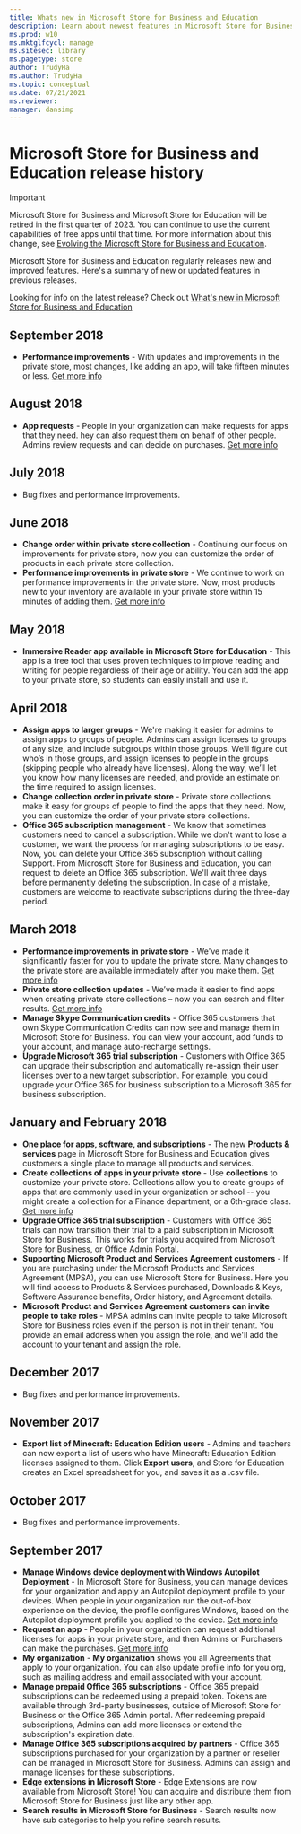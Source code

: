 ```yaml
---
title: Whats new in Microsoft Store for Business and Education
description: Learn about newest features in Microsoft Store for Business and Microsoft Store for Education.
ms.prod: w10
ms.mktglfcycl: manage
ms.sitesec: library
ms.pagetype: store
author: TrudyHa
ms.author: TrudyHa
ms.topic: conceptual
ms.date: 07/21/2021
ms.reviewer: 
manager: dansimp
---
```


# Microsoft Store for Business and Education release history

> [!IMPORTANT]
> Microsoft Store for Business and Microsoft Store for Education will be retired in the first quarter of 2023. You can continue to use the current capabilities of free apps until that time. For more information about this change, see [Evolving the Microsoft Store for Business and Education](https://aka.ms/windows/msfb_evolution).

Microsoft Store for Business and Education regularly releases new and improved features. Here's a summary of new or updated features in previous releases. 

Looking for info on the latest release? Check out [What's new in Microsoft Store for Business and Education](whats-new-microsoft-store-business-education.md) 

## September 2018
- **Performance improvements** - With updates and improvements in the private store, most changes, like adding an app, will take fifteen minutes or less. [Get more info](/microsoft-store/manage-private-store-settings#private-store-performance)

## August 2018
- **App requests** - People in your organization can make requests for apps that they need. hey can also request them on behalf of other people. Admins review requests and can decide on purchases. [Get more info](./acquire-apps-microsoft-store-for-business.md#allow-app-requests)

## July 2018
- Bug fixes and performance improvements.

## June 2018
- **Change order within private store collection** - Continuing our focus on improvements for private store, now you can customize the order of products in each private store collection. 
- **Performance improvements in private store** - We continue to work on performance improvements in the private store. Now, most products new to your inventory are available in your private store within 15 minutes of adding them. [Get more info](./manage-private-store-settings.md#private-store-performance)

## May 2018
- **Immersive Reader app available in Microsoft Store for Education** - This app is a free tool that uses proven techniques to improve reading and writing for people regardless of their age or ability. You can add the app to your private store, so students can easily install and use it.  

## April 2018
- **Assign apps to larger groups** - We're making it easier for admins to assign apps to groups of people. Admins can assign licenses to groups of any size, and include subgroups within those groups. We’ll figure out who’s in those groups, and assign licenses to people in the groups (skipping people who already have licenses). Along the way, we’ll let you know how many licenses are needed, and provide an estimate on the time required to assign licenses.
- **Change collection order in private store** - Private store collections make it easy for groups of people to find the apps that they need. Now, you can customize the order of your private store collections. 
- **Office 365 subscription management** -  We know that sometimes customers need to cancel a subscription. While we don't want to lose a customer, we want the process for managing subscriptions to be easy. Now, you can delete your Office 365 subscription without calling Support. From Microsoft Store for Business and Education, you can request to delete an Office 365 subscription. We'll wait three days before permanently deleting the subscription. In case of a mistake, customers are welcome to reactivate subscriptions during the three-day period.

## March 2018
- **Performance improvements in private store** - We've made it significantly faster for you to update the private store. Many changes to the private store are available immediately after you make them. [Get more info](./manage-private-store-settings.md#private-store-performance)
- **Private store collection updates** - We’ve made it easier to find apps when creating private store collections – now you can search and filter results. 
 [Get more info](./manage-private-store-settings.md#private-store-collections) 
- **Manage Skype Communication credits** - Office 365 customers that own Skype Communication Credits can now see and manage them in Microsoft Store for Business. You can view your account, add funds to your account, and manage auto-recharge settings.
- **Upgrade Microsoft 365 trial subscription** - Customers with Office 365 can upgrade their subscription and automatically re-assign their user licenses over to a new target subscription. For example, you could upgrade your Office 365 for business subscription to a Microsoft 365 for business subscription.

## January and February 2018
- **One place for apps, software, and subscriptions** - The new **Products &amp; services** page in Microsoft Store for Business and Education gives customers a single place to manage all products and services.
- **Create collections of apps in your private store** - Use **collections** to customize your private store. Collections allow you to create groups of apps that are commonly used in your organization or school -- you might create a collection for a Finance department, or a 6th-grade class. [Get more info](./manage-private-store-settings.md#private-store-collections)
- **Upgrade Office 365 trial subscription** - Customers with Office 365 trials can now transition their trial to a paid subscription in Microsoft Store for Business. This works for trials you acquired from Microsoft Store for Business, or Office Admin Portal.
- **Supporting Microsoft Product and Services Agreement customers** - If you are purchasing under the Microsoft Products and Services Agreement (MPSA), you can use Microsoft Store for Business. Here you will find access to Products & Services purchased, Downloads & Keys, Software Assurance benefits, Order history, and Agreement details.
- **Microsoft Product and Services Agreement customers can invite people to take roles** - MPSA admins can invite people to take Microsoft Store for Business roles even if the person is not in their tenant. You provide an email address when you assign the role, and we'll add the account to your tenant and assign the role. 

## December 2017
- Bug fixes and performance improvements.

## November 2017
- **Export list of Minecraft: Education Edition users** - Admins and teachers can now export a list of users who have Minecraft: Education Edition licenses assigned to them. Click **Export users**, and Store for Education creates an Excel spreadsheet for you, and saves it as a .csv file.

## October 2017
- Bug fixes and performance improvements.

## September 2017

- **Manage Windows device deployment with Windows Autopilot Deployment** - In Microsoft Store for Business, you can manage devices for your organization and apply an Autopilot deployment profile to your devices. When people in your organization run the out-of-box experience on the device, the profile configures Windows, based on the Autopilot deployment profile you applied to the device. [Get more info](add-profile-to-devices.md)
- **Request an app** - People in your organization can request additional licenses for apps in your private store, and then Admins or Purchasers can make the purchases. [Get more info](./acquire-apps-microsoft-store-for-business.md#acquire-apps)
- **My organization** - **My organization** shows you all Agreements that apply to your organization. You can also update profile info for you org, such as mailing address and email associated with your account.
- **Manage prepaid Office 365 subscriptions** - Office 365 prepaid subscriptions can be redeemed using a prepaid token. Tokens are available through 3rd-party businesses, outside of Microsoft Store for Business or the Office 365 Admin portal. After redeeming prepaid subscriptions, Admins can add more licenses or extend the subscription's expiration date.
- **Manage Office 365 subscriptions acquired by partners** - Office 365 subscriptions purchased for your organization by a partner or reseller can be managed in Microsoft Store for Business. Admins can assign and manage licenses for these subscriptions.
- **Edge extensions in Microsoft Store** - Edge Extensions are now available from Microsoft Store! You can acquire and distribute them from Microsoft Store for Business just like any other app.
- **Search results in Microsoft Store for Business** - Search results now have sub categories to help you refine search results.
